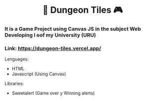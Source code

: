 <h1 align="center">🐉 Dungeon Tiles 🎮</center>

### It is a Game Project using Canvas JS in the subject Web Developing I oof my University (URU)
### Link: https://dungeon-tiles.vercel.app/

Lenguages:
- HTML
- Javascript (Using Canvas)

Libraries:
- Sweetalert (Game over y Winning alerts)
